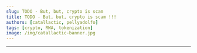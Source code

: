 ```yaml
---
slug: TODO - But, but, crypto is scam
title: TODO - But, but, crypto is scam !!!
authors: [catallactic, pellyadolfo]
tags: [crypto, RWA, tokenization]
image: /img/catallactic-banner.jpg
---
```

---
